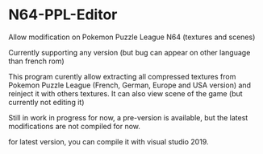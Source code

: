 # N64-PPL-Editor

Allow modification on Pokemon Puzzle League N64 (textures and scenes)

Currently supporting any version (but bug can appear on other language than french rom)

This program curently allow extracting all compressed textures from Pokemon Puzzle League (French, German, Europe and USA version)
and reinject it with others textures. It can also view scene of the game (but currently not editing it)

Still in work in progress for now, a pre-version is available, but the latest modifications are not compiled for now. 

for latest version, you can compile it with visual studio 2019.
